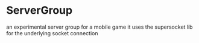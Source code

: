 # ServerGroup
an experimental server group for a mobile game
it uses the supersocket lib for the underlying socket connection
